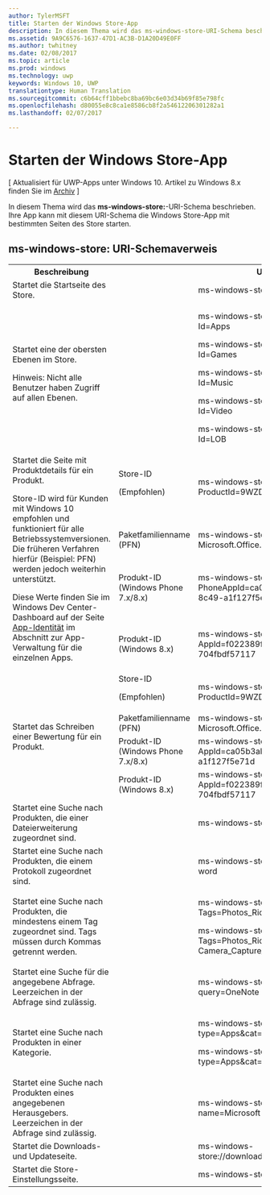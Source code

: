 ```yaml
---
author: TylerMSFT
title: Starten der Windows Store-App
description: In diesem Thema wird das ms-windows-store-URI-Schema beschrieben. Ihre App kann mit diesem URI-Schema die Windows Store-App mit bestimmten Seiten des Store starten.
ms.assetid: 9A9C6576-1637-47D1-AC3B-D1A20D49E0FF
ms.author: twhitney
ms.date: 02/08/2017
ms.topic: article
ms.prod: windows
ms.technology: uwp
keywords: Windows 10, UWP
translationtype: Human Translation
ms.sourcegitcommit: c6b64cff1bbebc8ba69bc6e03d34b69f85e798fc
ms.openlocfilehash: d80055e8c8ca1e8586cb8f2a54612206301282a1
ms.lasthandoff: 02/07/2017

---
```


# <a name="launch-the-windows-store-app"></a>Starten der Windows Store-App


\[ Aktualisiert für UWP-Apps unter Windows 10. Artikel zu Windows 8.x finden Sie im [Archiv](http://go.microsoft.com/fwlink/p/?linkid=619132) \]

In diesem Thema wird das **ms-windows-store:**-URI-Schema beschrieben. Ihre App kann mit diesem URI-Schema die Windows Store-App mit bestimmten Seiten des Store starten.

## <a name="ms-windows-store-uri-scheme-reference"></a>ms-windows-store: URI-Schemaverweis

<table>
<tr><th>Beschreibung</th><th></th><th>URI-Schema</th></tr>
<tr><td>Startet die Startseite des Store.</td><td /><td>ms-windows-store://home</td></tr>
<tr><td>Startet eine der obersten Ebenen im Store.<p>Hinweis: Nicht alle Benutzer haben Zugriff auf allen Ebenen.</p>
</td><td /><td>
<p>ms-windows-store://navigatetopage/?Id=Apps </p>
<p>ms-windows-store://navigatetopage/?Id=Games</p>
<p>ms-windows-store://navigatetopage/?Id=Music</p>
<p>ms-windows-store://navigatetopage/?Id=Video</p>
<p>ms-windows-store://navigatetopage/?Id=LOB</p>
</td>
</tr>
<tr>
<td rowspan="4">Startet die Seite mit Produktdetails für ein Produkt. <p>Store-ID wird für Kunden mit Windows 10 empfohlen und funktioniert für alle Betriebssystemversionen. Die früheren Verfahren hierfür (Beispiel: PFN) werden jedoch weiterhin unterstützt.</p>
<p>Diese Werte finden Sie im Windows Dev Center-Dashboard auf der Seite <a href="https://msdn.microsoft.com/library/windows/apps/mt148561.aspx">App-Identität</a> im Abschnitt zur App-Verwaltung für die einzelnen Apps.</p>
</td>
<td>
Store-ID <p>(Empfohlen)</p>
</td>
<td>
<p>ms-windows-store://pdp/?ProductId=9WZDNCRFHVJL</p>
</td>
</tr>
<tr>
<td>Paketfamilienname (PFN)</td>
<td>ms-windows-store://pdp/?PFN= Microsoft.Office.OneNote_8wekyb3d8bbwe
</td>
</tr>
<tr>
<td>Produkt-ID (Windows Phone 7.x/8.x)</td>
<td>ms-windows-store://pdp/?PhoneAppId=ca05b3ab-f157-450c-8c49-a1f127f5e71d </td>
</tr>
<tr>
<td>Produkt-ID (Windows 8.x)</td>
<td>ms-windows-store://pdp/?AppId=f022389f-f3a6-417e-ad23-704fbdf57117
</td>
</tr>
<tr>
<td rowspan="4">Startet das Schreiben einer Bewertung für ein Produkt.</td>
<td>Store-ID <p>(Empfohlen)</p></td>
<td>ms-windows-store://review/?ProductId=9WZDNCRFHVJL </td>
</tr>
<tr>
<td>Paketfamilienname (PFN)</td>
<td>ms-windows-store://review/?PFN= Microsoft.Office.OneNote_8wekyb3d8bbwe
</td>
</tr>
<tr>
<td>Produkt-ID (Windows Phone 7.x/8.x)</td>
<td>ms-windows-store://reviewapp/?AppId=ca05b3ab-f157-450c-8c49-a1f127f5e71d </td>
</tr>
<tr>
<td>Produkt-ID (Windows 8.x)</td>
<td>ms-windows-store://review/?AppId=f022389f-f3a6-417e-ad23-704fbdf57117 </td>
</tr>
<tr>
<td>Startet eine Suche nach Produkten, die einer Dateierweiterung zugeordnet sind. </td>
<td />
<td>ms-windows-store://assoc/?FileExt=pdf
</td>
</tr>
<tr>
<td>Startet eine Suche nach Produkten, die einem Protokoll zugeordnet sind.</td>
<td />
<td>ms-windows-store://assoc/?Protocol=ms-word </td>
</tr>
<tr>
<td>Startet eine Suche nach Produkten, die mindestens einem Tag zugeordnet sind. Tags müssen durch Kommas getrennt werden.
</td>
<td />
<td>
<p>ms-windows-store://assoc/?Tags=Photos_Rich_Media_Edit </p>
<p>ms-windows-store://assoc/?Tags=Photos_Rich_Media_Edit, Camera_Capture_App</p>
</td>
</tr>
<tr>
<td>
Startet eine Suche für die angegebene Abfrage. Leerzeichen in der Abfrage sind zulässig.
</td>
<td />
<td>ms-windows-store://search/?query=OneNote </td>
</tr>
<tr>
<td>Startet eine Suche nach Produkten in einer Kategorie.</td>
<td />
<td>
<p>ms-windows-store://browse/?type=Apps&amp;cat=Productivity</p>
<p>ms-windows-store://browse/?type=Apps&amp;cat=Health+%26+fitness </p>
</td>
</tr>
<tr>
<td>Startet eine Suche nach Produkten eines angegebenen Herausgebers. Leerzeichen in der Abfrage sind zulässig.
</td>
<td />
<td>ms-windows-store://publisher/?name=Microsoft Corporation
</td>
</tr>
<tr><td>Startet die Downloads- und Updateseite.</td>
<td />
<td>ms-windows-store://downloadsandupdates </td>
</tr>
<tr>
<td>Startet die Store-Einstellungsseite.</td>
<td />
<td>ms-windows-store://settings </td>
</tr>
</table>

 

 

